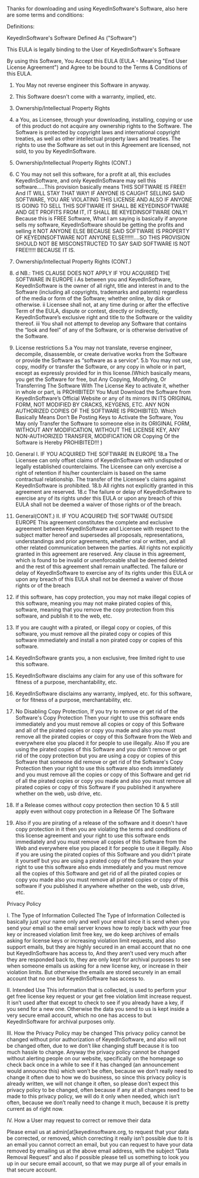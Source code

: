 Thanks for downloading and using KeyedInSoftware's Software, also here are some terms and conditions:

Definitions:

KeyedInSoftware's Software Defined As ("Software")

This EULA is legally binding to the User of KeyedInSoftware's Software

By using this Software, You Accept this EULA (EULA - Meaning "End User License Agreement") and Agree to be bound to the Terms & Conditions of this EULA.

1.	You May not reverse engineer this Software in anyway.

2. This Software doesn't come with a warranty, implied, etc.
4. Ownership/Intellectual Property Rights 
4. a You, as Licensee, through your downloading, installing, copying or use of this product do not acquire any ownership rights to the Software.  The Software is protected by copyright laws and international copyright treaties, as well as other intellectual property laws and treaties.  The rights to use the Software as set out in this Agreement are licensed, not sold, to you by KeyedInSoftware.
4. Ownership/Intellectual Property Rights (CONT.)
4. C You may not sell this software, for a profit at all, this excludes KeyedInSoftware, and only KeyedInSoftware may sell this software…..This provision basically means THIS SOFTWARE IS FREE!! And IT WILL STAY THAT WAY! IF ANYONE IS CAUGHT SELLING SAID SOFTWARE, YOU ARE VIOLATING THIS LICENSE AND ALSO IF ANYONE IS GOING TO SELL THIS SOFTWARE IT SHALL BE KEYEDINSOFTWARE AND GET PROFITS FROM IT, IT SHALL BE KEYEDINSOFTWARE ONLY! Because this is FREE Software, What I am saying is basically if anyone sells my software, KeyedInSoftware should be getting the profits and selling it NOT ANYONE ELSE BECAUSE SAID SOFTWARE IS PROPERTY OF KEYEDINSOFTWARE NOT ANYONE ELSE!!!!!!….SO THIS PROVISION SHOULD NOT BE MISCONSTRUCTED TO SAY SAID SOFTWARE IS NOT FREE!!!!! BECAUSE IT IS.
4. Ownership/Intellectual Property Rights (CONT.)
4. d NB.: THIS CLAUSE DOES NOT APPLY IF YOU ACQUIRED THE SOFTWARE IN EUROPE 
i As between you and KeyedInSoftware, KeyedInSoftware is the owner of all right, title and interest in and to the Software (including all copyrights, trademarks and patents) regardless of the media or form of the Software; whether online, by disk or otherwise.
ii Licensee shall not, at any time during or after the effective Term of the EULA, dispute or contest, directly or indirectly, KeyedInSoftware’s exclusive right and title to the Software or the validity thereof.
iii You shall not attempt to develop any Software that contains the “look and feel” of any of the Software, or is otherwise derivative of the Software.




5. License restrictions 
5.a You may not translate, reverse engineer, decompile, disassemble, or create derivative works from the Software or provide the Software as “software as a service”. 
5.b You may not use, copy, modify or transfer the Software, or any copy in whole or in part, except as expressly provided for in this license.(Which basically means, you get the Software for free, but Any Copying, Modifying, Or Transferring The Software With The License Key to activate it, whether in whole or part, is PROHIBITED! You Must Download the Software from KeyedInSoftware’s Official Website or any of its mirrors IN ITS ORIGINAL FORM, NOT MODIFIED BY CRACKS, KEYGENS, ETC. ANY NON AUTHORIZED COPIES OF THE SOFTWARE IS PROHIBITED. Which Basically Means Don’t Be Posting Keys to Activate the Software, You May only Transfer the Software to someone else in its ORIGINAL FORM, WITHOUT ANY MODIFICATION, WITHOUT THE LICENSE KEY, ANY NON-AUTHORIZED TRANSFER, MODIFICATION OR Copying Of the Software is Hereby PROHIBITED!!! )
18. General 
I. IF YOU ACQUIRED THE SOFTWARE IN EUROPE
18.a The Licensee can only offset claims of KeyedInSoftware with undisputed or legally established counterclaims. The Licensee can only exercise a right of retention if his/her counterclaim is based on the same contractual relationship. The transfer of the Licensee's claims against KeyedInSoftware is prohibited.
18.b All rights not explicitly granted in this agreement are reserved.
18.c The failure or delay of KeyedInSoftware to exercise any of its rights under this EULA or upon any breach of this EULA shall not be deemed a waiver of those rights or of the breach.
18. General(CONT.)
II. IF YOU ACQUIRED THE SOFTWARE OUTSIDE EUROPE
This agreement constitutes the complete and exclusive agreement between KeyedInSoftware and Licensee with respect to the subject matter hereof and supersedes all proposals, representations, understandings and prior agreements, whether oral or written, and all other related communication between the parties. All rights not explicitly granted in this agreement are reserved. Any clause in this agreement, which is found to be invalid or unenforceable shall be deemed deleted and the rest of this agreement shall remain unaffected.  The failure or delay of KeyedInSoftware to exercise any of its rights under this EULA or upon any breach of this EULA shall not be deemed a waiver of those rights or of the breach






5. if this software, has copy protection, you may not make illegal copies of this software, meaning you may not make pirated copies of this, 
software, meaning that you remove the copy protection from this software, and publish it to the web, etc.

6. If you are caught with a pirated, or illegal copy or copies, of this software, you must remove all the
pirated copy or copies of this software immediately and install a non pirated copy or copies of this
software.

7. KeyedInSoftware grants you, a non exclusive, free limited right to use this software.

8. KeyedInSoftware disclaims any claim for any use of this software for fitness of a purpose, merchantability, etc.

9. KeyedInSoftware disclaims any warranty, implyed, etc. for this software, or for fitness of a purpose, merchantability, etc.

10. No Disabling Copy Protection, If you try to remove or get rid of the Software's Copy Protection Then your right to use this software
ends immediately and you must remove all copies or copy of this Software and all of the pirated copies or copy you made and 
also you must remove all the pirated copies or copy of this Software from the Web and everywhere else you placed it for people to use illegally.
Also If you are using the pirated copies of this Software and you didn't remove or get rid of the copy protection but you are using a copy or 
copies of this Software that someone did remove or get rid of the Software's Copy Protection then your right to use this software also
ends immediately and you must remove all the copies or copy of this Software and get rid of all the pirated copies or copy you made and also
you must remove all pirated copies or copy of this Software if you published it anywhere whether on the web, usb drive, etc.
11. If a Release comes without copy protection then section 10 & 5 still apply even without copy protection in a Release Of The Software
12.	Also if you are pirating of a release of the software and it doesn't have copy protection in it then you are violating the terms and conditions of this license agreement and your right to use this software ends immediately and you must remove all copies of this Software from the Web and everywhere else you placed it for people to use it illegally. Also if you are using the pirated copies of this Software and you didn't pirate it yourself but you are using a pirated copy of the Software then your right to use this software also ends immediately and you must remove all the copies of this Software and get rid of all the pirated copies or copy you made also you must remove all pirated copies or copy of this software if you published it anywhere whether on the web, usb drive, etc.











 
Privacy Policy


I.	The Type of Information Collected
The Type of Information Collected is basically just your name only and well your email since it is send when you send your email so the email server knows how to reply back with your free key or increased violation limit free key, we do keep archives of emails asking for license keys or increasing violation limit requests, and also support emails, but they are highly secured in an email account that no one but KeyedInSoftware has access to, And they aren’t used very much after they are responded back to, they are only kept for archival purposes to see when someone emails us asking for a new license key, or increase in their violation limits. But otherwise the emails are stored securely in an email account that no one but KeyedInSoftware has access to.


II.	 Intended Use
This information that is collected, is used to perform your get free license key request or your get free violation limit increase request. It isn’t used after that except to check to see if you already have a key, if you send for a new one. Otherwise the data you send to us is kept inside a very secure email account, which no one has access to but KeyedInSoftware for archival purposes only.

III.	 How the Privacy Policy may be changed
This privacy policy cannot be changed without prior authorization of KeyedInSoftware, and also will not be changed often, due to we don’t like changing stuff because it is too much hassle to change. Anyway the privacy policy cannot be changed without alerting people on our website, specifically on the homepage so check back once in a while to see if it has changed (an announcement would announce this) which won’t be often, because we don’t really need to change it often due to how we do business, so since this privacy policy is already written, we will not change it often, so please don’t expect this privacy policy to be changed, often because if any at all changes need to be made to this privacy policy, we will do it only when needed, which isn’t often, because we don’t really need to change it much, because it is pretty current as of right now. 


IV.	 How a User may request to correct or remove their data

Please email us at admin[at]keyedinsoftware.org, to request that your data be corrected, or removed, which correcting it really isn’t possible due to it is an email you cannot correct an email, but you can request to have your data removed by emailing us at the above email address, with the subject “Data Removal Request” and also if possible please tell us something to look you up in our secure email account, so that we may purge all of your emails in that secure account.
